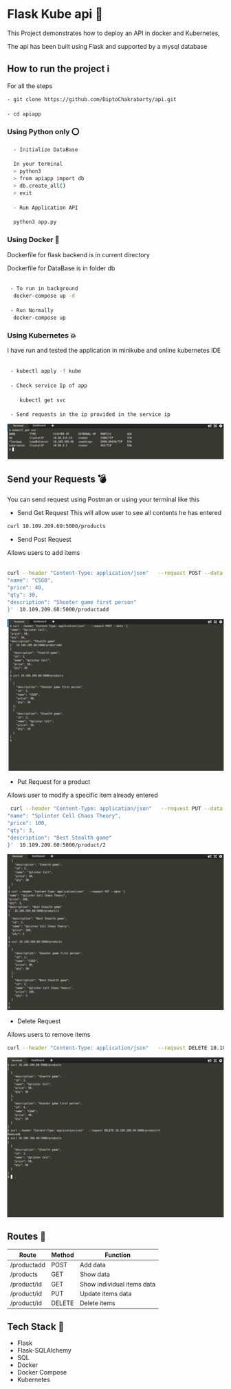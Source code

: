 # Flask Kube api  :triangular_flag_on_post:


This Project demonstrates how to deploy an API in docker and Kubernetes,

The api has been built using Flask and supported by a mysql database 


## How to run the project  :information_source:

For all the steps 

```sh
- git clone https://github.com/DiptoChakrabarty/api.git

- cd apiapp
```

### Using Python only :o:


```sh
  - Initialize DataBase

  In your terminal
  > python3
  > from apiapp import db
  > db.create_all()
  > exit

  - Run Application API

  python3 app.py

```

###  Using Docker :whale:

Dockerfile for flask backend is in current directory

Dockerfile for DataBase is in folder db

```sh

 - To run in background
  docker-compose up -d

 - Run Normally
  docker-compose up

```


### Using Kubernetes :boom:

I have run and tested the application in minikube and online kubernetes IDE

```sh
 
 - kubectl apply -f kube

 - Check service Ip of app

    kubectl get svc
 
 - Send requests in the ip provided in the service ip
```

<img src="images/SVC.png">




## Send your Requests 	:bomb: 

You can send request using Postman  or using your terminal like this


- Send Get Request
 This will allow user to see all contents he has entered

```sh
curl 10.109.209.60:5000/products

```


- Send Post Request 

Allows users to add items

```sh

curl --header "Content-Type: application/json"   --request POST --data '{
"name": "CSGO",
"price": 40,
"qty": 30,
"description": "Shooter game first person"
}'  10.109.209.60:5000/productadd

```
<img src="images/POST.png">



- Put Request for a product

Allows user to modify a specific item already entered

```sh
 curl --header "Content-Type: application/json"   --request PUT --data '{
"name": "Splinter Cell Chaos Theory",
"price": 100,
"qty": 3,
"description": "Best Stealth game"
}'  10.109.209.60:5000/product/2

```

<img src="images/PUT1.png">


- Delete Request

Allows users to remove items

```sh
curl --header "Content-Type: application/json"   --request DELETE 10.109.209.60:5000/product/4

```

<img src="images/DELETE11.png">

## Routes  :anger:

 | Route | Method | Function | 
 | --- | --- | --- |
 | /productadd | POST | Add data |
 | /products | GET | Show data |
 | /product/id | GET | Show individual items data |
 | /product/id | PUT | Update items data |
 | /product/id  | DELETE| Delete items  |



## Tech Stack :muscle:

- Flask
- Flask-SQLAlchemy
- SQL
- Docker
- Docker Compose
- Kubernetes